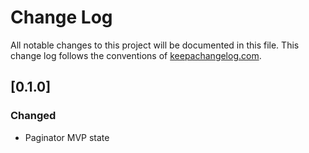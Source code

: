 # Change Log
All notable changes to this project will be documented in this file. This change log follows the conventions of [keepachangelog.com](http://keepachangelog.com/).

## [0.1.0]
### Changed
- Paginator MVP state 
